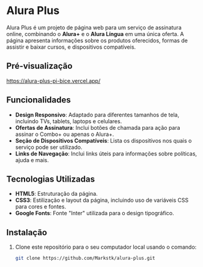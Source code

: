 # Alura Plus

Alura Plus é um projeto de página web para um serviço de assinatura online, combinando o **Alura+** e o **Alura Língua** em uma única oferta. A página apresenta informações sobre os produtos oferecidos, formas de assistir e baixar cursos, e dispositivos compatíveis.

## Pré-visualização

https://alura-plus-pi-bice.vercel.app/

## Funcionalidades

- **Design Responsivo**: Adaptado para diferentes tamanhos de tela, incluindo TVs, tablets, laptops e celulares.
- **Ofertas de Assinatura**: Inclui botões de chamada para ação para assinar o Combo+ ou apenas o Alura+.
- **Seção de Dispositivos Compatíveis**: Lista os dispositivos nos quais o serviço pode ser utilizado.
- **Links de Navegação**: Inclui links úteis para informações sobre políticas, ajuda e mais.

## Tecnologias Utilizadas

- **HTML5**: Estruturação da página.
- **CSS3**: Estilização e layout da página, incluindo uso de variáveis CSS para cores e fontes.
- **Google Fonts**: Fonte "Inter" utilizada para o design tipográfico.

## Instalação

1. Clone este repositório para o seu computador local usando o comando:
   ```bash
   git clone https://github.com/Markstk/alura-plus.git
